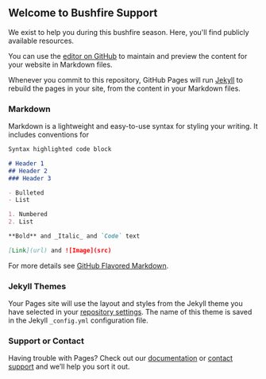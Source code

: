 <script src='https://api.mapbox.com/mapbox-gl-js/v1.4.1/mapbox-gl.js'></script>
<link href='https://api.mapbox.com/mapbox-gl-js/v1.4.1/mapbox-gl.css' rel='stylesheet' />

## Welcome to Bushfire Support

We exist to help you during this bushfire season. Here, you'll find publicly available resources.

You can use the [editor on GitHub](https://github.com/aelsabagh/Bushfire-Support/edit/master/index.md) to maintain and preview the content for your website in Markdown files.

Whenever you commit to this repository, GitHub Pages will run [Jekyll](https://jekyllrb.com/) to rebuild the pages in your site, from the content in your Markdown files.

### Markdown

Markdown is a lightweight and easy-to-use syntax for styling your writing. It includes conventions for

```markdown
Syntax highlighted code block

# Header 1
## Header 2
### Header 3

- Bulleted
- List

1. Numbered
2. List

**Bold** and _Italic_ and `Code` text

[Link](url) and ![Image](src)
```

For more details see [GitHub Flavored Markdown](https://guides.github.com/features/mastering-markdown/).

### Jekyll Themes

Your Pages site will use the layout and styles from the Jekyll theme you have selected in your [repository settings](https://github.com/aelsabagh/Bushfire-Support/settings). The name of this theme is saved in the Jekyll `_config.yml` configuration file.

### Support or Contact

Having trouble with Pages? Check out our [documentation](https://help.github.com/categories/github-pages-basics/) or [contact support](https://github.com/contact) and we’ll help you sort it out.
